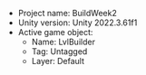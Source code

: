 <!-- UNITY CODE ASSIST INSTRUCTIONS START -->
- Project name: BuildWeek2
- Unity version: Unity 2022.3.61f1
- Active game object:
  - Name: LvlBuilder
  - Tag: Untagged
  - Layer: Default
<!-- UNITY CODE ASSIST INSTRUCTIONS END -->